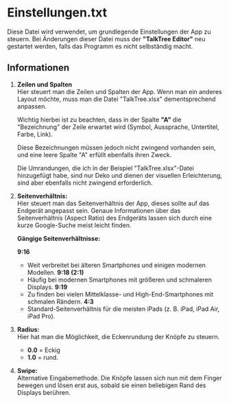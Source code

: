 # Einstellungen.txt

Diese Datei wird verwendet, um grundlegende Einstellungen der App zu steuern. Bei Änderungen dieser Datei muss der **"TalkTree Editor"** neu gestartet werden, falls das Programm es nicht selbständig macht.

## Informationen

1. **Zeilen und Spalten**  
   Hier steuert man die Zeilen und Spalten der App. Wenn man ein anderes Layout möchte, muss man die Datei "TalkTree.xlsx" dementsprechend anpassen.

   Wichtig hierbei ist zu beachten, dass in der Spalte **"A"** die "Bezeichnung" der Zeile erwartet wird (Symbol, Aussprache, Untertitel, Farbe, Link).

   Diese Bezeichnungen müssen jedoch nicht zwingend vorhanden sein, und eine leere Spalte "A" erfüllt ebenfalls ihren Zweck.

   Die Umrandungen, die ich in der Beispiel "TalkTree.xlsx"-Datei hinzugefügt habe, sind nur Deko und dienen der visuellen Erleichterung, sind aber ebenfalls nicht zwingend erforderlich.

2. **Seitenverhältnis:**  
   Hier steuert man das Seitenverhältnis der App, dieses sollte auf das Endgerät angepasst sein. Genaue Informationen über das Seitenverhältnis (Aspect Ratio) des Endgeräts lassen sich durch eine kurze Google-Suche meist leicht finden.

   **Gängige Seitenverhältnisse:**

   **9:16**

   - Weit verbreitet bei älteren Smartphones und einigen modernen Modellen.
     **9:18 (2:1)**
   - Häufig bei modernen Smartphones mit größeren und schmaleren Displays.
     **9:19**
   - Zu finden bei vielen Mittelklasse- und High-End-Smartphones mit schmalen Rändern.
     **4:3**
   - Standard-Seitenverhältnis für die meisten iPads (z. B. iPad, iPad Air, iPad Pro).

3. **Radius:**  
   Hier hat man die Möglichkeit, die Eckenrundung der Knöpfe zu steuern.

   - **0.0** = Eckig
   - **1.0** = rund.

4. **Swipe:**  
   Alternative Eingabemethode. Die Knöpfe lassen sich nun mit dem Finger bewegen und lösen erst aus, sobald sie einen beliebigen Rand des Displays berühren.
